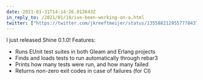 ```yaml
---
date: 2021-01-31T14:14:26.012643Z
in_reply_to: /2021/01/18/ive-been-working-on-a.html
twitter: ["https://twitter.com/jkreeftmeijer/status/1355882129557778437"]
---
```

I just released Shine 0.1.0! Features:

- Runs EUnit test suites in both Gleam and Erlang projects
- Finds and loads tests to run automatically through rebar3
- Prints how many tests were run, and how many failed
- Returns non-zero exit codes in case of failures (for CI)
